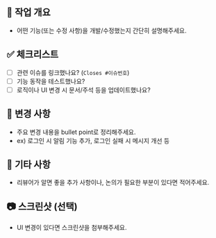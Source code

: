 ## 🔧 작업 개요

- 어떤 기능(또는 수정 사항)을 개발/수정했는지 간단히 설명해주세요.

## ✅ 체크리스트

- [ ] 관련 이슈를 링크했나요? (`Closes #이슈번호`)
- [ ] 기능 동작을 테스트했나요?
- [ ] 로직이나 UI 변경 시 문서/주석 등을 업데이트했나요?

## 📝 변경 사항

- 주요 변경 내용을 bullet point로 정리해주세요.
- ex) 로그인 시 알림 기능 추가, 로그인 실패 시 메시지 개선 등

## 💬 기타 사항

- 리뷰어가 알면 좋을 추가 사항이나, 논의가 필요한 부분이 있다면 적어주세요.

## 📷 스크린샷 (선택)

- UI 변경이 있다면 스크린샷을 첨부해주세요.
